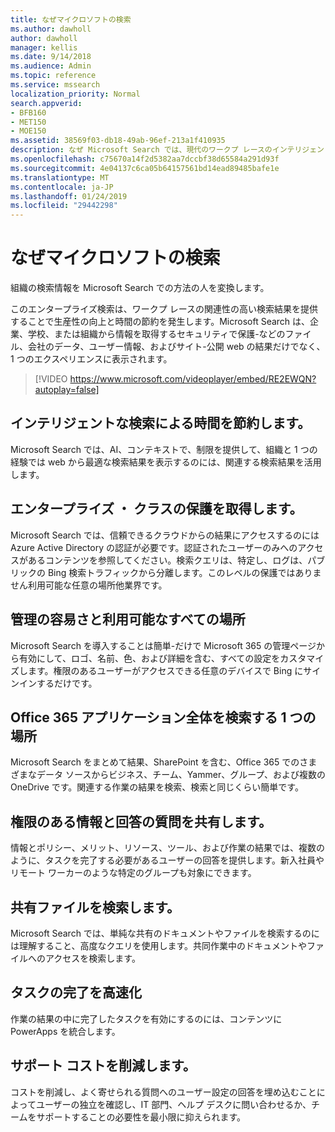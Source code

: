 ```yaml
---
title: なぜマイクロソフトの検索
ms.author: dawholl
author: dawholl
manager: kellis
ms.date: 9/14/2018
ms.audience: Admin
ms.topic: reference
ms.service: mssearch
localization_priority: Normal
search.appverid:
- BFB160
- MET150
- MOE150
ms.assetid: 38569f03-db18-49ab-96ef-213a1f410935
description: なぜ Microsoft Search では、現代のワークプ レースのインテリジェントなエンタープライズ検索について説明します。
ms.openlocfilehash: c75670a14f2d5382aa7dccbf38d65584a291d93f
ms.sourcegitcommit: 4e04137c6ca05b64157561bd14ead89485bafe1e
ms.translationtype: MT
ms.contentlocale: ja-JP
ms.lasthandoff: 01/24/2019
ms.locfileid: "29442298"
---
```

# <a name="why-microsoft-search"></a>なぜマイクロソフトの検索

組織の検索情報を Microsoft Search での方法の人を変換します。 
  
このエンタープライズ検索は、ワークプ レースの関連性の高い検索結果を提供することで生産性の向上と時間の節約を発生します。Microsoft Search は、企業、学校、または組織から情報を取得するセキュリティで保護-などのファイル、会社のデータ、ユーザー情報、およびサイト-公開 web の結果だけでなく、1 つのエクスペリエンスに表示されます。

> [!VIDEO https://www.microsoft.com/videoplayer/embed/RE2EWQN?autoplay=false]
  
## <a name="save-time-with-intelligent-search"></a>インテリジェントな検索による時間を節約します。

Microsoft Search では、AI、コンテキストで、制限を提供して、組織と 1 つの経験では web から最適な検索結果を表示するのには、関連する検索結果を活用します。
  
## <a name="get-enterprise-grade-protection"></a>エンタープライズ ・ クラスの保護を取得します。

Microsoft Search では、信頼できるクラウドからの結果にアクセスするのには Azure Active Directory の認証が必要です。認証されたユーザーのみへのアクセスがあるコンテンツを参照してください。検索クエリは、特定し、ログは、パブリックの Bing 検索トラフィックから分離します。このレベルの保護ではありません利用可能な任意の場所他業界です。
  
## <a name="easy-to-administer-and-available-everywhere"></a>管理の容易さと利用可能なすべての場所

Microsoft Search を導入することは簡単-だけで Microsoft 365 の管理ページから有効にして、ロゴ、名前、色、および詳細を含む、すべての設定をカスタマイズします。権限のあるユーザーがアクセスできる任意のデバイスで Bing にサインインするだけです。
  
## <a name="one-place-to-search-across-office-365-apps"></a>Office 365 アプリケーション全体を検索する 1 つの場所

Microsoft Search をまとめて結果、SharePoint を含む、Office 365 でのさまざまなデータ ソースからビジネス、チーム、Yammer、グループ、および複数の OneDrive です。関連する作業の結果を検索、検索と同じくらい簡単です。
  
## <a name="share-authoritative-information-and-answer-questions"></a>権限のある情報と回答の質問を共有します。

情報とポリシー、メリット、リソース、ツール、および作業の結果では、複数のように、タスクを完了する必要があるユーザーの回答を提供します。新入社員やリモート ワーカーのような特定のグループも対象にできます。
  
## <a name="find-shared-files"></a>共有ファイルを検索します。

Microsoft Search では、単純な共有のドキュメントやファイルを検索するのには理解すること、高度なクエリを使用します。共同作業中のドキュメントやファイルへのアクセスを検索します。 
  
## <a name="complete-tasks-faster"></a>タスクの完了を高速化

作業の結果の中に完了したタスクを有効にするのには、コンテンツに PowerApps を統合します。
  
## <a name="reduce-support-costs"></a>サポート コストを削減します。

コストを削減し、よく寄せられる質問へのユーザー設定の回答を埋め込むことによってユーザーの独立を確認し、IT 部門、ヘルプ デスクに問い合わせるか、チームをサポートすることの必要性を最小限に抑えられます。
  

